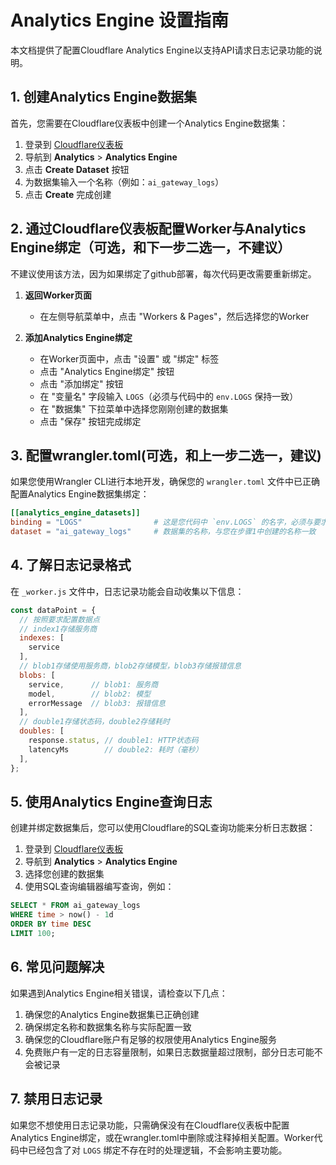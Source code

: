 # Analytics Engine 设置指南

本文档提供了配置Cloudflare Analytics Engine以支持API请求日志记录功能的说明。

## 1. 创建Analytics Engine数据集

首先，您需要在Cloudflare仪表板中创建一个Analytics Engine数据集：

1. 登录到 [Cloudflare仪表板](https://dash.cloudflare.com/)
2. 导航到 **Analytics** > **Analytics Engine**
3. 点击 **Create Dataset** 按钮
4. 为数据集输入一个名称（例如：`ai_gateway_logs`）
5. 点击 **Create** 完成创建

## 2. 通过Cloudflare仪表板配置Worker与Analytics Engine绑定（可选，和下一步二选一，不建议）

不建议使用该方法，因为如果绑定了github部署，每次代码更改需要重新绑定。

1. **返回Worker页面**
   - 在左侧导航菜单中，点击 "Workers & Pages"，然后选择您的Worker

2. **添加Analytics Engine绑定**
   - 在Worker页面中，点击 "设置" 或 "绑定" 标签
   - 点击 "Analytics Engine绑定" 按钮
   - 点击 "添加绑定" 按钮
   - 在 "变量名" 字段输入 `LOGS`（必须与代码中的 `env.LOGS` 保持一致）
   - 在 "数据集" 下拉菜单中选择您刚刚创建的数据集
   - 点击 "保存" 按钮完成绑定

## 3. 配置wrangler.toml(可选，和上一步二选一，建议)

如果您使用Wrangler CLI进行本地开发，确保您的 `wrangler.toml` 文件中已正确配置Analytics Engine数据集绑定：

```toml
[[analytics_engine_datasets]]
binding = "LOGS"                # 这是您代码中 `env.LOGS` 的名字，必须与要求一致
dataset = "ai_gateway_logs"     # 数据集的名称，与您在步骤1中创建的名称一致
```

## 4. 了解日志记录格式

在 `_worker.js` 文件中，日志记录功能会自动收集以下信息：

```javascript
const dataPoint = {
  // 按照要求配置数据点
  // index1存储服务商
  indexes: [
    service
  ],
  // blob1存储使用服务商，blob2存储模型，blob3存储报错信息
  blobs: [
    service,      // blob1: 服务商
    model,        // blob2: 模型
    errorMessage  // blob3: 报错信息
  ],
  // double1存储状态码，double2存储耗时
  doubles: [
    response.status, // double1: HTTP状态码
    latencyMs        // double2: 耗时（毫秒）
  ],
};
```

## 5. 使用Analytics Engine查询日志

创建并绑定数据集后，您可以使用Cloudflare的SQL查询功能来分析日志数据：

1. 登录到 [Cloudflare仪表板](https://dash.cloudflare.com/)
2. 导航到 **Analytics** > **Analytics Engine**
3. 选择您创建的数据集
4. 使用SQL查询编辑器编写查询，例如：

```sql
SELECT * FROM ai_gateway_logs
WHERE time > now() - 1d
ORDER BY time DESC
LIMIT 100;
```

## 6. 常见问题解决

如果遇到Analytics Engine相关错误，请检查以下几点：

1. 确保您的Analytics Engine数据集已正确创建
2. 确保绑定名称和数据集名称与实际配置一致
3. 确保您的Cloudflare账户有足够的权限使用Analytics Engine服务
4. 免费账户有一定的日志容量限制，如果日志数据量超过限制，部分日志可能不会被记录

## 7. 禁用日志记录

如果您不想使用日志记录功能，只需确保没有在Cloudflare仪表板中配置Analytics Engine绑定，或在wrangler.toml中删除或注释掉相关配置。Worker代码中已经包含了对 `LOGS` 绑定不存在时的处理逻辑，不会影响主要功能。
